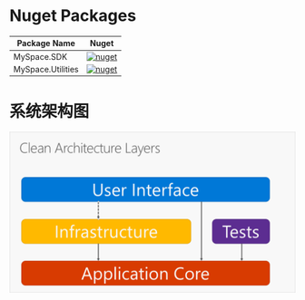 # Nuget Packages
| Package Name | Nuget |
|--|--|
|MySpace.SDK|[![nuget](https://img.shields.io/nuget/v/MySpace.SDK.svg)](https://www.nuget.org/packages/MySpace.SDK/)|
|MySpace.Utilities|[![nuget](https://img.shields.io/nuget/v/MySpace.Utilities.svg)](https://www.nuget.org/packages/MySpace.Utilities/)|

# 系统架构图

![web-application-architectures](./md-img/common-web-application-architectures-image5-8.png)
